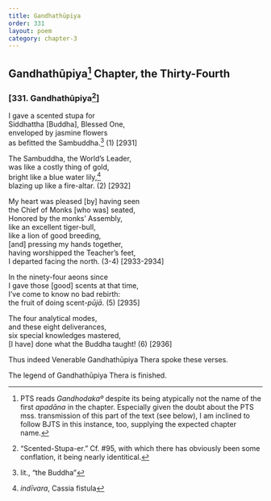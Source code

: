 ```yaml
---
title: Gandhathūpiya
order: 331
layout: poem
category: chapter-3
---
```


## Gandhathūpiya[^1] Chapter, the Thirty-Fourth

### \[331. Gandhathūpiya[^2]\]

I gave a scented stupa for  
Siddhattha \[Buddha\], Blessed One,  
enveloped by jasmine flowers  
as befitted the Sambuddha.[^3] (1) \[2931\]

The Sambuddha, the World’s Leader,  
was like a costly thing of gold,  
bright like a blue water lily,[^4]  
blazing up like a fire-altar. (2) \[2932\]

My heart was pleased \[by\] having seen  
the Chief of Monks \[who was\] seated,  
Honored by the monks’ Assembly,  
like an excellent tiger-bull,  
like a lion of good breeding,  
\[and\] pressing my hands together,  
having worshipped the Teacher’s feet,  
I departed facing the north. (3-4) \[2933-2934\]

In the ninety-four aeons since  
I gave those \[good\] scents at that time,  
I’ve come to know no bad rebirth:  
the fruit of doing scent-*pūjā*. (5) \[2935\]

The four analytical modes,  
and these eight deliverances,  
six special knowledges mastered,  
\[I have\] done what the Buddha taught! (6) \[2936\]

Thus indeed Venerable Gandhathūpiya Thera spoke these verses.

The legend of Gandhathūpiya Thera is finished.

[^1]: PTS reads *Gandhodakaº* despite its being atypically not the name of the first *apadāna* in the chapter. Especially given the doubt about the PTS mss. transmission of this part of the text (see below), I am inclined to follow BJTS in this instance, too, supplying the expected chapter name.

[^2]: “Scented-Stupa-er.” Cf. \#95, with which there has obviously been some conflation, it being nearly identitical.

[^3]: lit., “the Buddha”

[^4]: *indīvara*, Cassia fistula
